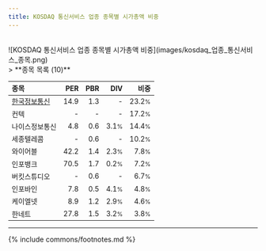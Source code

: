 ```yaml
---
title: KOSDAQ 통신서비스 업종 종목별 시가총액 비중
---
```

<br>
![KOSDAQ 통신서비스 업종 종목별 시가총액 비중](images/kosdaq_업종_통신서비스_종목.png)
<br>
> **종목 목록 (10)**<a id="list"></a>

| **종목** | **PER** | **PBR** | **DIV** | **비중** |
| :------- | ------: | ------: | ------: | -------: |
| [한국정보통신](/025770/) | 14.9 | 1.3 | - | 23.2<small>%</small> |
| 컨텍 | - | - | - | 17.2<small>%</small> |
| 나이스정보통신 | 4.8 | 0.6 | 3.1<small>%</small> | 14.4<small>%</small> |
| 세종텔레콤 | - | 0.6 | - | 10.2<small>%</small> |
| 와이어블 | 42.2 | 1.4 | 2.3<small>%</small> | 7.8<small>%</small> |
| 인포뱅크 | 70.5 | 1.7 | 0.2<small>%</small> | 7.2<small>%</small> |
| 버킷스튜디오 | - | 0.6 | - | 6.7<small>%</small> |
| 인포바인 | 7.8 | 0.5 | 4.1<small>%</small> | 4.8<small>%</small> |
| 케이엘넷 | 8.9 | 1.2 | 2.9<small>%</small> | 4.6<small>%</small> |
| 한네트 | 27.8 | 1.5 | 3.2<small>%</small> | 3.8<small>%</small> |

---
{% include commons/footnotes.md %}
